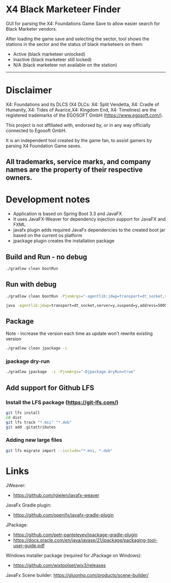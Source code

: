 # X4 Black Marketeer Finder
GUI for parsing the X4: Foundations Game Save to allow easier search for Black Marketer vendors.

After loading the game save and selecting the sector, tool shows the stations in the sector and the status of black marketeers on them:
- Active (black marketeer unlocked)
- Inactive (black marketeer still locked)
- N/A (black marketeer not available on the station)

---
# Disclaimer
X4: Foundations and its DLCS (X4 DLCs:  X4: Split Vendetta, X4: Cradle of Humanity, X4: Tides of Avarice,X4: Kingdom End, X4: Timelines) are the registered trademarks of the EGOSOFT GmbH (https://www.egosoft.com/).

This project is not affiliated with, endorsed by, or in any way officially connected to Egosoft GmbH. 

It is an independent tool created by the game fan, to assist gamers by parsing X4 Foundation Game saves.

All trademarks, service marks, and company names are the property of their respective owners.
---

# Development notes

- Application is based on Spring Boot 3.3 and JavaFX
- It uses JavaFX-Weaver for dependency injection support for JavaFX and FXML
- javafx plugin adds required JavaFx dependencies to the created boot jar based on the current os platform
- jpackage plugin creates the installation package

## Build and Run - no debug
```bash
./gradlew clean bootRun
```

## Run with debug
```bash
./gradlew clean bootRun -PjvmArgs="-agentlib:jdwp=transport=dt_socket,server=y,suspend=y,address=5005"
```
```bash
java -agentlib:jdwp=transport=dt_socket,server=y,suspend=y,address=5005 -jar .\build\libs\shady-search-0.0.2-SNAPSHOT.jar
```

## Package
 Note - increase the version each time as update won't rewrite existing version 
```bash
./gradlew clean jpackage -i
```

### jpackage dry-run
```bash
./gradlew jpackage  -i -PjvmArgs="-Djpackage.dryRun=true"
```


## Add support for Github LFS
### Install the LFS package (https://git-lfs.com/)
```bash
git lfs install
cd dist
git lfs track "*.msi" "*.deb"
git add .gitattributes
```

### Adding new large files
```bash
git lfs migrate import --include="*.msi, *.deb"
```
# Links

JWeaver:
- https://github.com/rgielen/javafx-weaver

JavaFx Gradle plugin:
- https://github.com/openjfx/javafx-gradle-plugin

JPackage:
- https://github.com/petr-panteleyev/jpackage-gradle-plugin
- https://docs.oracle.com/en/java/javase/21/jpackage/packaging-tool-user-guide.pdf

Windows installer package (required for JPackage on Windows):
- https://github.com/wixtoolset/wix3/releases

JavaFx Scene builder:
https://gluonhq.com/products/scene-builder/


